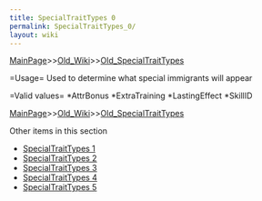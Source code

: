 ```yaml
---
title: SpecialTraitTypes 0
permalink: SpecialTraitTypes_0/
layout: wiki
---
```


[MainPage](/keeperrl_wiki/ "wikilink")>>[Old_Wiki](/keeperrl_wiki/Old_Wiki "wikilink")>>[Old_SpecialTraitTypes](/keeperrl_wiki/Old_SpecialTraitTypes "wikilink")

=Usage=
Used to determine what special immigrants will appear

=Valid values=
*AttrBonus
*ExtraTraining
*LastingEffect
*SkillID

[MainPage](/keeperrl_wiki/ "wikilink")>>[Old_Wiki](/keeperrl_wiki/Old_Wiki "wikilink")>>[Old_SpecialTraitTypes](/keeperrl_wiki/Old_SpecialTraitTypes "wikilink")

Other items in this section
-    [SpecialTraitTypes 1](/keeperrl_wiki/SpecialTraitTypes_1 "wikilink")
-    [SpecialTraitTypes 2](/keeperrl_wiki/SpecialTraitTypes_2 "wikilink")
-    [SpecialTraitTypes 3](/keeperrl_wiki/SpecialTraitTypes_3 "wikilink")
-    [SpecialTraitTypes 4](/keeperrl_wiki/SpecialTraitTypes_4 "wikilink")
-    [SpecialTraitTypes 5](/keeperrl_wiki/SpecialTraitTypes_5 "wikilink")
